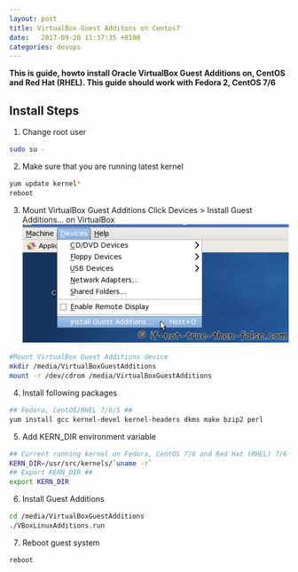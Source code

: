```yaml
---
layout: post
title: VirtualBox Guest Additons on Centos7
date:   2017-09-20 11:37:35 +0100
categories: devops
---
```


**This is guide, howto install Oracle VirtualBox Guest Additions on, CentOS and Red Hat (RHEL). This guide should work with Fedora 2, CentOS 7/6**

## Install Steps

1. Change root user
```bash
sudo su -
```

2. Make sure that you are running latest kernel
```bash
yum update kernel*
reboot
```

3. Mount VirtualBox Guest Additions
Click Devices > Install Guest Additions… on VirtualBox
![alt text](/assets/post_imgs/virtualbox-install-guest-additions.png "Adding_guest_additions")
```bash
#Mount VirtualBox Guest Additions device
mkdir /media/VirtualBoxGuestAdditions
mount -r /dev/cdrom /media/VirtualBoxGuestAdditions
```

4. Install following packages
```bash
## Fedora, CentOS/RHEL 7/6/5 ##
yum install gcc kernel-devel kernel-headers dkms make bzip2 perl
```

5. Add KERN_DIR environment variable
```bash
## Current running kernel on Fedora, CentOS 7/6 and Red Hat (RHEL) 7/6 ##
KERN_DIR=/usr/src/kernels/`uname -r`
## Export KERN_DIR ##
export KERN_DIR
```

6. Install Guest Additions
```bash
cd /media/VirtualBoxGuestAdditions
./VBoxLinuxAdditions.run
```

7. Reboot guest system
```bash
reboot
```
